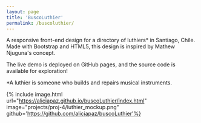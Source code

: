 ```yaml
---
layout: page
title: 'BuscoLuthier'
permalink: /buscoluthier/
---
```


A responsive front-end design for a directory of luthiers* in Santiago, Chile. Made with Bootstrap and HTML5, this design is inspired by Mathew Njuguna's concept.

The live demo is deployed on GitHub pages, and the source code is available for exploration! 


*A luthier is someone who builds and repairs musical instruments. 

{% include image.html url="https://aliciapaz.github.io/buscoLuthier/index.html" image="projects/proj-4/luthier_mockup.png" github='https://github.com/aliciapaz/buscoLuthier'%}